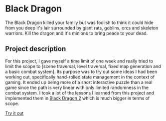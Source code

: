 Black Dragon
============

The Black Dragon killed your family but was foolish to think it could hide from you
deep it's lair surrounded by giant rats, goblins, orcs and skeleton warriors.
Kill the dragon and it's minions to bring peace to your dead.


Project description
-------------------

For this project, I gave myself a time limit of one week and really tried to limit the scope to [scene traversal, level traversal, fixed map generation and a basic combat system]. Its purpose was to try out some ideas I had been working out, specifically hand-rolled state management in the context of gaming. It ended up being more of a short interactive puzzle than a real game since the path is very linear with only limited randomness in the combat system. I took a lot of the lessons I learned from this project and implemented them in [Black Dragon 2](https://github.com/kugyousha/mountain-fortress) which is much bigger in terms of scope.

[Try it out](http://johnovalle.com/mountain/)
